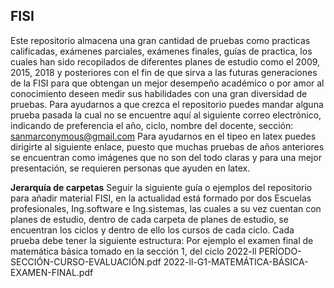 

## **FISI**

Este repositorio almacena una gran cantidad de pruebas como
practicas calificadas, exámenes parciales, exámenes finales, guías de practica, los cuales han sido recopilados de diferentes planes de estudio como el 2009, 2015, 2018 y posteriores con el fin de que sirva a las futuras generaciones de la FISI para que obtengan un mejor desempeño académico o por amor al conocimiento deseen medir sus habilidades con una gran diversidad de pruebas.
Para ayudarnos a que crezca el repositorio puedes mandar alguna prueba pasada la cual no se encuentre aquí al siguiente correo electrónico, indicando de preferencia el año, ciclo, nombre del docente, sección:
sanmarconymous@gmail.com
Para ayudarnos en el tipeo en latex puedes dirigirte al siguiente enlace, puesto que muchas pruebas de años anteriores se encuentran como imágenes que no son del todo claras y para una mejor presentación, se requieren personas que ayuden en latex.

**Jerarquía de carpetas**
Seguir la siguiente guía o ejemplos del repositorio para añadir material
FISI, en la actualidad está formado por dos Escuelas profesionales, Ing.software e Ing.sistemas, las cuales a su vez cuentan con planes de estudio, dentro de cada carpeta de planes de estudio, se encuentran los ciclos y dentro de ello los cursos de cada ciclo.
Cada prueba debe tener la siguiente estructura:
Por ejemplo el examen final de matemática básica tomado en la sección 1, del ciclo 2022-ll
PERÍODO-SECCIÓN-CURSO-EVALUACIÓN.pdf
2022-ll-G1-MATEMÁTICA-BÁSICA-EXAMEN-FINAL.pdf
